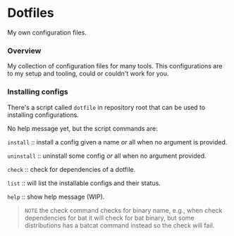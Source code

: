 # Dotfiles

My own configuration files.

### Overview
My collection of configuration files for many tools.
This configurations are to my setup and tooling, could
or couldn't work for you.

### Installing configs

There's a script called `dotfile` in repository root
that can be used to installing configurations.

No help message yet, but the script commands are:

`install` :: install a config given a name *or* all when no argument is provided.

`uninstall` :: uninstall some config *or* all when no argument provided.

`check` :: check for dependencies of a dotfile.

`list` :: will list the installable configs and their status.

`help` :: show help message (WIP).

> `NOTE` the check command checks for binary name, e.g., when check dependencies for
> bat it will check for bat binary, but some distributions has a batcat command instead
> so the check will fail.

